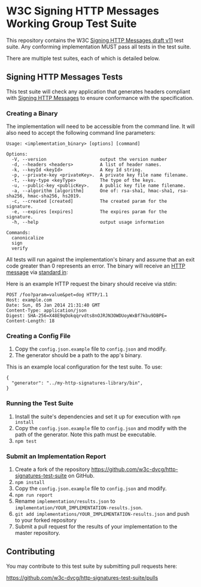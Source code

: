 # W3C Signing HTTP Messages Working Group Test Suite

This repository contains the W3C
[Signing HTTP Messages draft v11](https://tools.ietf.org/html/draft-cavage-http-signatures-11) test suite.
Any conforming implementation MUST pass all tests in the test suite.

There are multiple test suites, each of which is detailed below.

## Signing HTTP Messages Tests

This test suite will check any application that generates headers compliant with
[Signing HTTP Messages](https://tools.ietf.org/html/draft-cavage-http-signatures)
to ensure conformance with the specification.


### Creating a Binary
The implementation will need to be accessible from the command line.
It will also need to accept the following command line parameters:

```
Usage: <implementation_binary> [options] [command]

Options:
  -V, --version                    output the version number
  -d, --headers <headers>          A list of header names.
  -k, --keyId <keyId>              A Key Id string.
  -p, --private-key <privateKey>.  A private key file name filename.
  -t, --key-type <keyType>         The type of the keys.
  -u, --public-key <publicKey>.    A public key file name filename.
  -a, --algorithm [algorithm]      One of: rsa-sha1, hmac-sha1, rsa-sha256, hmac-sha256, hs2019.
  -c, --created [created]          The created param for the signature.
  -e, --expires [expires]          The expires param for the signature.
  -h, --help                       output usage information

Commands:
  canonicalize
  sign
  verify
```
All tests will run against the implementation's binary and assume that an exit code greater
than 0 represents an error.
The binary will receive an [HTTP message](https://developer.mozilla.org/en-US/docs/Web/HTTP/Messages) via [standard in](https://en.wikipedia.org/wiki/Standard_streams):

Here is an example HTTP request the binary should receive via stdin:
```
POST /foo?param=value&pet=dog HTTP/1.1
Host: example.com
Date: Sun, 05 Jan 2014 21:31:40 GMT
Content-Type: application/json
Digest: SHA-256=X48E9qOokqqrvdts8nOJRJN3OWDUoyWxBf7kbu9DBPE=
Content-Length: 18
```

### Creating a Config File
1. Copy the `config.json.example` file to `config.json` and modify.
2. The generator should be a path to the app's binary.

This is an example local configuration for the test suite. To use:
```
{
  "generator": "../my-http-signatures-library/bin",
}
```

### Running the Test Suite

1. Install the suite's dependencies and set it up for execution with
  ``npm install``
2. Copy the `config.json.example` file to `config.json` and modify with
  the path of the generator. Note this path must be executable.
3. ``npm test``

### Submit an Implementation Report

1. Create a fork of the repository <https://github.com/w3c-dvcg/http-signatures-test-suite> on GitHub.
2. ``npm install``
3. Copy the `config.json.example` file to `config.json` and modify.
4. ``npm run report``
5. Rename ``implementation/results.json`` to
   ``implementation/YOUR_IMPLEMENTATION-results.json``.
6. ``git add implementations/YOUR_IMPLEMENTATION-results.json`` and push to your forked repository
7. Submit a pull request for the results of your implementation to the master repository.

## Contributing

You may contribute to this test suite by submitting pull requests here:

<https://github.com/w3c-dvcg/http-signatures-test-suite/pulls>
